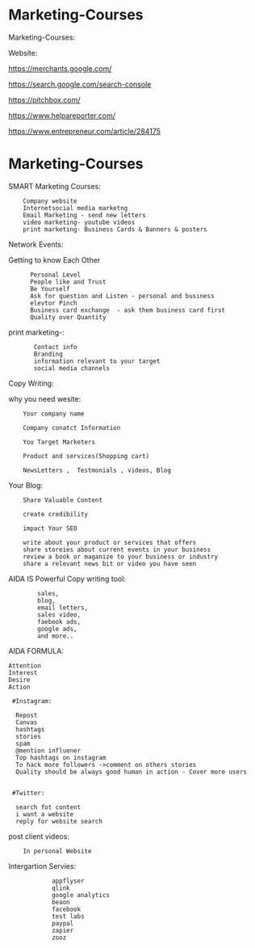 # Marketing-Courses

Marketing-Courses:

Website:

https://merchants.google.com/

https://search.google.com/search-console

https://pitchbox.com/

https://www.helpareporter.com/

https://www.entrepreneur.com/article/284175

# Marketing-Courses

SMART Marketing Courses:

        Company website
        Internetsocial media marketng
        Email Marketing - send new letters
        video marketing- youtube videos
        print marketing- Business Cards & Banners & posters

Network Events:

Getting to know Each Other

          Personal Level
          People like and Trust
          Be Yourself
          Ask for question and Listen - personal and business
          elevtor Pinch
          Business card exchange  - ask them business card first
          Quality over Quantity

print marketing-:

           Contact info
           Branding
           information relevant to your target
           social media channels
   

Copy Writing:

why you need wesite:

        Your company name

        Company conatct Information  

        You Target Marketers
        
        Product and services(Shopping cart)
        
        NewsLetters ,  Testmonials , videos, Blog
        
        
Your Blog:

        Share Valuable Content

        create credibility

        impact Your SEO
        
        write about your product or services that offers
        share storeies about current events in your business
        review a book or maganize to your business or industry
        share a relevant news bit or video you have seen



AIDA IS Powerful Copy writing tool:

            sales,
            blog,
            email letters,
            sales video,
            faebook ads,
            google ads,
            and more..

AIDA FORMULA:

    Attention
    Interest
    Desire
    Action
    
     #Instagram:
    
      Repost
      Canvas
      hashtags
      stories
      spam
      @mention influener
      Top hashtags on instagram
      To hack more followers ->comment on others stories
      Quality should be always good human in action - Cover more users
      
      
     #Twitter:
      
      search fot content
      i want a website
      reply for website search
      
post client videos:

        In personal Website

Intergartion Servies:

                appflyser
                qlink 
                google analytics
                beaon
                facebook
                test labs
                paypal
                zapier
                zooz

      
    
    

